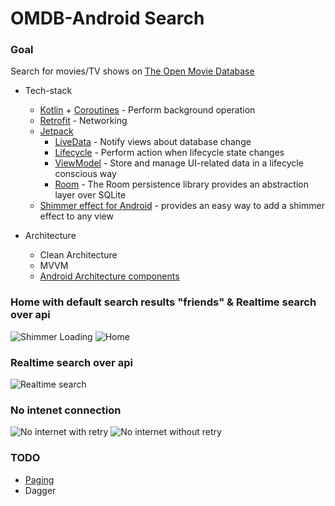 # OMDB-Android Search
### Goal
Search for movies/TV shows on [The Open Movie Database](http://www.omdbapi.com/)

* Tech-stack
    * [Kotlin](https://kotlinlang.org/) + [Coroutines](https://kotlinlang.org/docs/reference/coroutines-overview.html) - Perform background operation
    * [Retrofit](https://square.github.io/retrofit/) - Networking
    * [Jetpack](https://developer.android.com/jetpack)
        * [LiveData](https://developer.android.com/topic/libraries/architecture/livedata) - Notify views about database change
        * [Lifecycle](https://developer.android.com/topic/libraries/architecture/lifecycle) - Perform action when lifecycle state changes
        * [ViewModel](https://developer.android.com/topic/libraries/architecture/viewmodel) - Store and manage UI-related data in a lifecycle conscious way
        * [Room](https://developer.android.com/topic/libraries/architecture/room) - The Room persistence library provides an abstraction layer over SQLite
    * [Shimmer effect for Android](https://facebook.github.io/shimmer-android/) - provides an easy way to add a shimmer effect to any view
       
* Architecture
    * Clean Architecture
    * MVVM
    * [Android Architecture components](https://developer.android.com/topic/libraries/architecture)
 
 
 
 
### Home with default search results "friends" & Realtime search over api 
![Shimmer Loading](https://github.com/ashok-b/OMDB-Android/blob/master/shimmer_loading.png)  	![Home](https://github.com/ashok-b/OMDB-Android/blob/master/home.png)

### Realtime search over api 
![Realtime search](https://github.com/ashok-b/OMDB-Android/blob/master/realtime_search.png)

### No intenet connection 
![No internet with retry](https://github.com/ashok-b/OMDB-Android/blob/master/no_internet_when_no_cache.png)    ![No internet without retry](https://github.com/ashok-b/OMDB-Android/blob/master/no_internet_during_search.png)

 
### TODO
 * [Paging](https://developer.android.com/topic/libraries/architecture/paging)
 * Dagger
 
